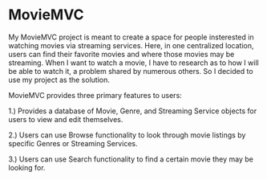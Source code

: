# MovieMVC

My MovieMVC project is meant to create a space for people insterested in watching movies via streaming services.  Here, in one centralized location, users can find their favorite movies and where those movies may be streaming.  When I want to watch a movie, I have to research as to how I will be able to watch it, a problem shared by numerous others.  So I decided to use my project as the solution.

MovieMVC provides three primary features to users:

1.) Provides a database of Movie, Genre, and Streaming Service objects for users to view and edit themselves.

2.) Users can use Browse functionality to look through movie listings by specific Genres or Streaming Services.

3.) Users can use Search functionality to find a certain movie they may be looking for. 
